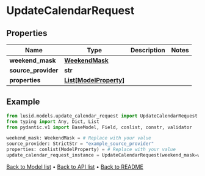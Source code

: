 # UpdateCalendarRequest

## Properties
Name | Type | Description | Notes
------------ | ------------- | ------------- | -------------
**weekend_mask** | [**WeekendMask**](WeekendMask.md) |  | 
**source_provider** | **str** |  | 
**properties** | [**List[ModelProperty]**](ModelProperty.md) |  | 
## Example

```python
from lusid.models.update_calendar_request import UpdateCalendarRequest
from typing import Any, Dict, List
from pydantic.v1 import BaseModel, Field, conlist, constr, validator

weekend_mask: WeekendMask = # Replace with your value
source_provider: StrictStr = "example_source_provider"
properties: conlist(ModelProperty) = # Replace with your value
update_calendar_request_instance = UpdateCalendarRequest(weekend_mask=weekend_mask, source_provider=source_provider, properties=properties)

```

[Back to Model list](../README.md#documentation-for-models) &#8226; [Back to API list](../README.md#documentation-for-api-endpoints) &#8226; [Back to README](../README.md)

